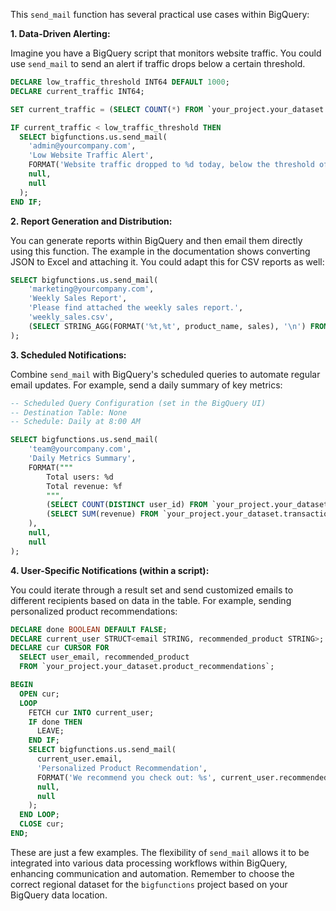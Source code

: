 This `send_mail` function has several practical use cases within BigQuery:

**1. Data-Driven Alerting:**

Imagine you have a BigQuery script that monitors website traffic.  You could use `send_mail` to send an alert if traffic drops below a certain threshold.

```sql
DECLARE low_traffic_threshold INT64 DEFAULT 1000;
DECLARE current_traffic INT64;

SET current_traffic = (SELECT COUNT(*) FROM `your_project.your_dataset.website_traffic` WHERE _PARTITIONTIME = CURRENT_DATE());

IF current_traffic < low_traffic_threshold THEN
  SELECT bigfunctions.us.send_mail(
    'admin@yourcompany.com',
    'Low Website Traffic Alert',
    FORMAT('Website traffic dropped to %d today, below the threshold of %d', current_traffic, low_traffic_threshold),
    null,
    null
  );
END IF;
```

**2. Report Generation and Distribution:**

You can generate reports within BigQuery and then email them directly using this function. The example in the documentation shows converting JSON to Excel and attaching it. You could adapt this for CSV reports as well:

```sql
SELECT bigfunctions.us.send_mail(
    'marketing@yourcompany.com',
    'Weekly Sales Report',
    'Please find attached the weekly sales report.',
    'weekly_sales.csv',
    (SELECT STRING_AGG(FORMAT('%t,%t', product_name, sales), '\n') FROM `your_project.your_dataset.sales_data` WHERE _PARTITIONTIME BETWEEN DATE_SUB(CURRENT_DATE(), INTERVAL 7 DAY) AND CURRENT_DATE())
);
```

**3. Scheduled Notifications:**

Combine `send_mail` with BigQuery's scheduled queries to automate regular email updates.  For example, send a daily summary of key metrics:

```sql
-- Scheduled Query Configuration (set in the BigQuery UI)
-- Destination Table: None
-- Schedule: Daily at 8:00 AM

SELECT bigfunctions.us.send_mail(
    'team@yourcompany.com',
    'Daily Metrics Summary',
    FORMAT("""
        Total users: %d
        Total revenue: %f
        """,
        (SELECT COUNT(DISTINCT user_id) FROM `your_project.your_dataset.user_activity` WHERE _PARTITIONTIME = CURRENT_DATE()),
        (SELECT SUM(revenue) FROM `your_project.your_dataset.transactions` WHERE _PARTITIONTIME = CURRENT_DATE())
    ),
    null,
    null
);

```

**4. User-Specific Notifications (within a script):**

You could iterate through a result set and send customized emails to different recipients based on data in the table. For example, sending personalized product recommendations:

```sql
DECLARE done BOOLEAN DEFAULT FALSE;
DECLARE current_user STRUCT<email STRING, recommended_product STRING>;
DECLARE cur CURSOR FOR
  SELECT user_email, recommended_product
  FROM `your_project.your_dataset.product_recommendations`;

BEGIN
  OPEN cur;
  LOOP
    FETCH cur INTO current_user;
    IF done THEN
      LEAVE;
    END IF;
    SELECT bigfunctions.us.send_mail(
      current_user.email,
      'Personalized Product Recommendation',
      FORMAT('We recommend you check out: %s', current_user.recommended_product),
      null,
      null
    );
  END LOOP;
  CLOSE cur;
END;
```


These are just a few examples. The flexibility of `send_mail` allows it to be integrated into various data processing workflows within BigQuery, enhancing communication and automation. Remember to choose the correct regional dataset for the `bigfunctions` project based on your BigQuery data location.
